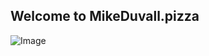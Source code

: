 ## Welcome to MikeDuvall.pizza

![Image](https://www.google.com/url?sa=i&rct=j&q=&esrc=s&source=images&cd=&cad=rja&uact=8&ved=0ahUKEwjas4mM9K7TAhXCQiYKHRQJAj4QjRwIBw&url=https%3A%2F%2Fwww.papaginos.com%2Fmenu&psig=AFQjCNEQ6LSBIFL2n3D7A9dMp291-X1MGw&ust=1492635875904203)
